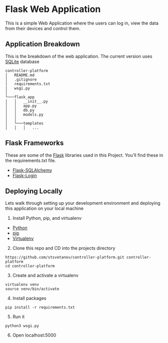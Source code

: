 # Flask Web Application
This is a simple Web Application where the users can log in, view the data from their devices and control them.

## Application Breakdown
This is the breakdown of the web application. The current version uses [SQLite](https://www.sqlite.org/index.html) database
```
controller-platform
│   README.md
│   .gitignore
│   requirements.txt
|   wsgi.py
│
└───flask_app
│   │   __init__.py
│   │   app.py
│   │   db.py
│   │   models.py
│   │
│   └───templates
│   │   │   ...

```

## Flask Frameworks
These are some of the [Flask](https://flask.palletsprojects.com/en/1.1.x/) libraries used in this Project. You'll find these in the requirements.txt file.
- [Flask-SQLAlchemy](https://flask-sqlalchemy.palletsprojects.com/en/2.x/)
- [Flask-Login](https://flask-login.readthedocs.io/en/latest//)


## Deploying Locally
Lets walk through setting up your development environment and deploying this application on your local machine

1. Install Python, pip, and virtualenv
  - [Python](https://www.python.org/)
  - [pip](https://pip.pypa.io/en/stable/installing/)
  - [Virtualenv](https://virtualenv.pypa.io/en/latest/installation/)

2. Clone this repo and CD into the projects directory
```
https://github.com/stsvetanov/controller-platform.git controller-platform
cd controller-platform
```
3. Create and activate a virtualenv
```
virtualenv venv
source venv/bin/activate
```
4. Install packages
```
pip install -r requirements.txt
```

5. Run it
```
python3 wsgi.py
```

6. Open localhost:5000